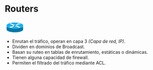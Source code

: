 # Routers

![Router](../images/router.png)

- Enrutan el tráfico, operan en capa 3 _(Capa de red, IP)_.
- Dividen en dominios de Broadcast.
- Basan su ruteo en tablas de enrutamiento, estáticas o dinámicas.
- Tienen alguna capacidad de firewall.
- Permiten el filtrado del tráfico mediante ACL.
